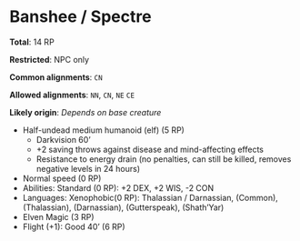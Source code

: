 # Banshee / Spectre

**Total**: 14 RP

**Restricted**: NPC only

**Common alignments**: `CN`

**Allowed alignments**: `NN`, `CN`, `NE` `CE`

**Likely origin**: *Depends on base creature*

* Half-undead medium humanoid (elf) (5 RP)
  * Darkvision 60’
  * +2 saving throws against disease and mind-affecting effects
  * Resistance to energy drain (no penalties, can still be killed, removes negative levels in 24 hours)
* Normal speed (0 RP)
* Abilities: Standard (0 RP): +2 DEX, +2 WIS, -2 CON
* Languages: Xenophobic(0 RP): Thalassian / Darnassian, (Common), (Thalassian), (Darnassian), (Gutterspeak), (Shath’Yar)
* Elven Magic (3 RP)
* Flight (+1): Good 40’ (6 RP)
